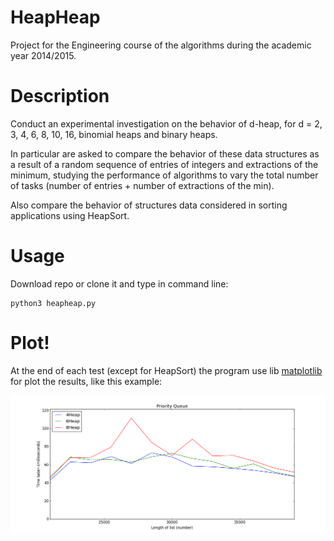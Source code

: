 # HeapHeap
Project for the Engineering course of the algorithms during the academic year 2014/2015.

# Description

Conduct an experimental investigation on the behavior of d-heap, for d = 2, 3, 4, 6, 8, 10, 16, binomial heaps and binary heaps.

In particular are asked to compare the behavior of these data structures as a result of a random sequence of entries of integers and extractions of the minimum, studying the performance of algorithms to vary the total number of tasks (number of entries + number of extractions of the min).

Also compare the behavior of structures data considered in sorting applications using HeapSort.

# Usage

Download repo or clone it and type in command line:

```
python3 heapheap.py
```
# Plot!

At the end of each test (except for HeapSort) the program use lib [matplotlib](http://matplotlib.org) for plot the results, like this example:

![plot example](/plot_example/figure_1.png)
